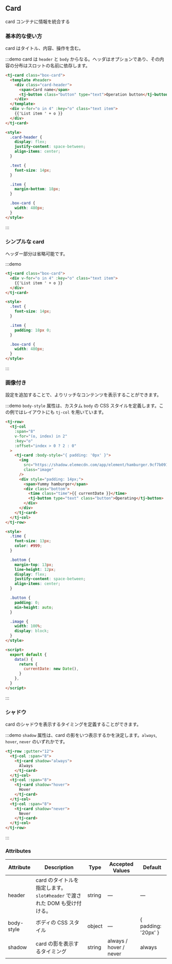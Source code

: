 ## Card

card コンテナに情報を統合する

### 基本的な使い方

card はタイトル、内容、操作を含む。

:::demo card は `header` と `body` からなる。ヘッダはオプションであり、その内容の分布はスロットの名前に依存します。

```html
<tj-card class="box-card">
  <template #header>
    <div class="card-header">
      <span>Card name</span>
      <tj-button class="button" type="text">Operation button</tj-button>
    </div>
  </template>
  <div v-for="o in 4" :key="o" class="text item">
    {{'List item ' + o }}
  </div>
</tj-card>

<style>
  .card-header {
    display: flex;
    justify-content: space-between;
    align-items: center;
  }

  .text {
    font-size: 14px;
  }

  .item {
    margin-bottom: 18px;
  }

  .box-card {
    width: 480px;
  }
</style>
```

:::

### シンプルな card

ヘッダー部分は省略可能です。

:::demo

```html
<tj-card class="box-card">
  <div v-for="o in 4" :key="o" class="text item">
    {{'List item ' + o }}
  </div>
</tj-card>

<style>
  .text {
    font-size: 14px;
  }

  .item {
    padding: 18px 0;
  }

  .box-card {
    width: 480px;
  }
</style>
```

:::

### 画像付き

設定を追加することで、よりリッチなコンテンツを表示することができます。

:::demo `body-style` 属性は、カスタム `body` の CSS スタイルを定義します。この例ではレイアウトにも `tj-col` を用いています。

```html
<tj-row>
  <tj-col
    :span="8"
    v-for="(o, index) in 2"
    :key="o"
    :offset="index > 0 ? 2 : 0"
  >
    <tj-card :body-style="{ padding: '0px' }">
      <img
        src="https://shadow.elemecdn.com/app/element/hamburger.9cf7b091-55e9-11e9-a976-7f4d0b07eef6.png"
        class="image"
      />
      <div style="padding: 14px;">
        <span>Yummy hamburger</span>
        <div class="bottom">
          <time class="time">{{ currentDate }}</time>
          <tj-button type="text" class="button">Operating</tj-button>
        </div>
      </div>
    </tj-card>
  </tj-col>
</tj-row>

<style>
  .time {
    font-size: 13px;
    color: #999;
  }

  .bottom {
    margin-top: 13px;
    line-height: 12px;
    display: flex;
    justify-content: space-between;
    align-items: center;
  }

  .button {
    padding: 0;
    min-height: auto;
  }

  .image {
    width: 100%;
    display: block;
  }
</style>

<script>
  export default {
    data() {
      return {
        currentDate: new Date(),
      }
    },
  }
</script>
```

:::

### シャドウ

card のシャドウを表示するタイミングを定義することができます。

:::demo `shadow` 属性は、card の影をいつ表示するかを決定します。`always`, `hover`, `never` のいずれかです。

```html
<tj-row :gutter="12">
  <tj-col :span="8">
    <tj-card shadow="always">
      Always
    </tj-card>
  </tj-col>
  <tj-col :span="8">
    <tj-card shadow="hover">
      Hover
    </tj-card>
  </tj-col>
  <tj-col :span="8">
    <tj-card shadow="never">
      Never
    </tj-card>
  </tj-col>
</tj-row>
```

:::

### Attributes

| Attribute  | Description                                                              | Type   | Accepted Values        | Default             |
| ---------- | ------------------------------------------------------------------------ | ------ | ---------------------- | ------------------- |
| header     | card のタイトルを指定します。`slot#header` で渡された DOM も受け付ける。 | string | —                      | —                   |
| body-style | ボディの CSS スタイル                                                    | object | —                      | { padding: '20px' } |
| shadow     | card の影を表示するタイミング                                            | string | always / hover / never | always              |
